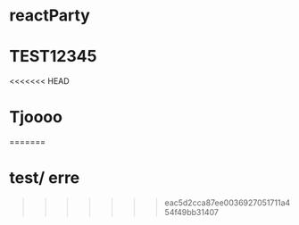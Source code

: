 # reactParty
# TEST12345
<<<<<<< HEAD
# Tjoooo
=======
# test/ erre
>>>>>>> eac5d2cca87ee0036927051711a454f49bb31407
